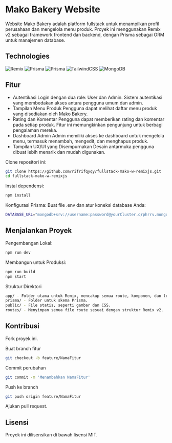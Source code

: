 # Mako Bakery Website
Website Mako Bakery adalah platform fullstack untuk menampilkan profil perusahaan dan mengelola menu produk. Proyek ini menggunakan Remix v2 sebagai framework frontend dan backend, dengan Prisma sebagai ORM untuk manajemen database.

## Technologies

![Remix](https://img.shields.io/badge/remix-%23000.svg?style=for-the-badge&logo=remix&logoColor=white)
![Prisma](https://img.shields.io/badge/Prisma-3982CE?style=for-the-badge&logo=Prisma&logoColor=white)
![Prisma](https://img.shields.io/badge/Framer%20Motion-black?style=for-the-badge&logo=framer&logoColor=white)
![TailwindCSS](https://img.shields.io/badge/tailwindcss-%2338B2AC.svg?style=for-the-badge&logo=tailwind-css&logoColor=white)
![MongoDB](https://img.shields.io/badge/MongoDB-%234ea94b.svg?style=for-the-badge&logo=mongodb&logoColor=white)

## Fitur

- Autentikasi
  Login dengan dua role: User dan Admin.
  Sistem autentikasi yang membedakan akses antara pengguna umum dan admin.
- Tampilan Menu Produk
  Pengguna dapat melihat daftar menu produk yang disediakan oleh Mako Bakery.
- Rating dan Komentar
  Pengguna dapat memberikan rating dan komentar pada setiap produk. Fitur ini memungkinkan pengunjung untuk berbagi pengalaman mereka.
- Dashboard Admin
  Admin memiliki akses ke dashboard untuk mengelola menu, termasuk menambah, mengedit, dan menghapus produk.
- Tampilan UX/UI yang Disempurnakan
  Desain antarmuka pengguna dibuat lebih menarik dan mudah digunakan.

Clone repositori ini:

```bash
git clone https://github.com/rifrifqyqy/fullstack-mako-w-remixjs.git
cd fullstack-mako-w-remixjs
```

Instal dependensi:

```bash
npm install
```

Konfigurasi Prisma:
Buat file .env dan atur koneksi database Anda:

```bash
DATABASE_URL="mongodb+srv://username:password@yourCluster.qrphrrv.mongodb.net/?retryWrites=true&w=majority&appName=yourClusterName"
```

## Menjalankan Proyek

Pengembangan Lokal:

```bash
npm run dev
```

Membangun untuk Produksi:

```bash
npm run build
npm start
```

Struktur Direktori

```bash
app/ - Folder utama untuk Remix, mencakup semua route, komponen, dan logika bisnis.
prisma/ - Folder untuk skema Prisma.
public/ - File statis, seperti gambar dan CSS.
routes/ - Menyimpan semua file route sesuai dengan struktur Remix v2.
```

## Kontribusi

Fork proyek ini.

Buat branch fitur 
```bash
git checkout -b feature/NamaFitur
```
Commit perubahan
```bash
git commit -m 'Menambahkan NamaFitur'
```
Push ke branch
```bash
git push origin feature/NamaFitur
```
Ajukan pull request.

## Lisensi

Proyek ini dilisensikan di bawah lisensi MIT.
